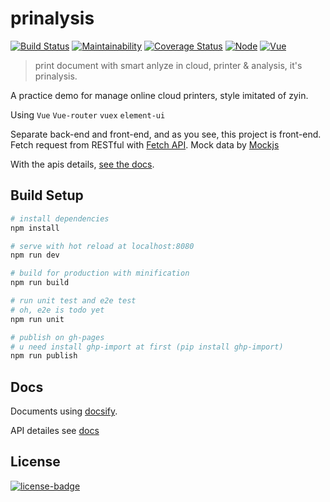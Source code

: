 # prinalysis

[![Build Status](https://api.travis-ci.org/zthxxx/prinalysis.svg?branch=master)](https://travis-ci.org/zthxxx/prinalysis)
[![Maintainability](https://api.codeclimate.com/v1/badges/b6e4a3e3934192dd2d5f/maintainability)](https://codeclimate.com/github/zthxxx/prinalysis/maintainability)
[![Coverage Status](https://coveralls.io/repos/github/zthxxx/prinalysis/badge.svg?branch=master)](https://coveralls.io/github/zthxxx/prinalysis?branch=master)
[![Node](https://img.shields.io/badge/node-6.11.0+-blue.svg)](https://nodejs.org/)
[![Vue](https://img.shields.io/badge/vue-2.4.0+-brightgreen.svg)](https://vuejs.org/)

> print document with smart anlyze in cloud,  printer & analysis, it's prinalysis.

A practice demo for manage online cloud printers, style imitated of zyin.

Using `Vue` `Vue-router` `vuex` `element-ui`

Separate back-end and front-end, and as you see, this project is front-end. Fetch request from RESTful with [Fetch API](https://developer.mozilla.org/en-US/docs/Web/API/Fetch_API). Mock data by [Mockjs](http://mockjs.com/)

With the apis details, [see the docs](/docs ":ignore :target=_self").

## Build Setup

```bash
# install dependencies
npm install

# serve with hot reload at localhost:8080
npm run dev

# build for production with minification
npm run build

# run unit test and e2e test
# oh, e2e is todo yet
npm run unit

# publish on gh-pages
# u need install ghp-import at first (pip install ghp-import)
npm run publish
```

## Docs

Documents using [docsify](https://docsify.js.org/#/).

API detailes see [docs](/docs ":ignore :target=_self")

## License

[![license-badge]][license-link]

<!-- Link -->
[license-badge]:    https://img.shields.io/aur/license/yaourt.svg
[license-link]:     https://opensource.org/licenses/GPL-3.0
